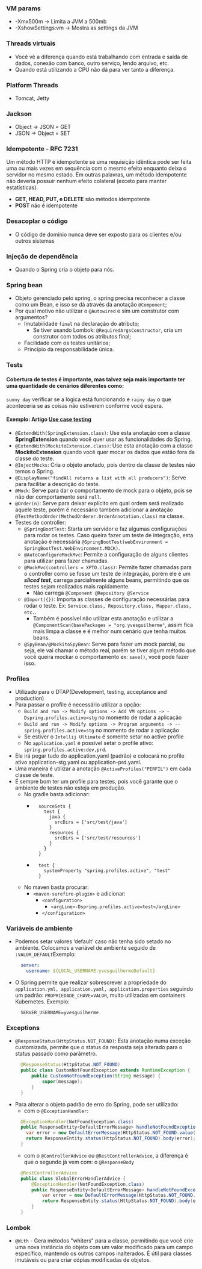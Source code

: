 ### VM params

- -Xmx500m -> Limita a JVM a 500mb
- -XshowSettings:vm -> Mostra as settings da JVM

### Threads virtuais

- Você vê a diferença quando está trabalhando com entrada e saída de dados, conexão com banco, outro serviço, lendo
  arquivo, etc.
- Quando está utilizando a CPU não dá para ver tanto a diferença.

### Platform Threads

- Tomcat, Jetty

### Jackson

- Object -> JSON = GET
- JSON -> Object = SET

### Idempotente - RFC 7231

Um método HTTP é idempotente se uma requisição idêntica pode ser feita uma ou mais vezes em sequência com o mesmo efeito
enquanto deixa o servidor no mesmo estado. Em outras palavras, um método idempotente não deveria possuir nenhum efeito
colateral (exceto para manter estatísticas).

- **GET, HEAD, PUT, e DELETE** são métodos idempotente
- **POST** não é idempotente

### Desacoplar o código

- O código de domínio nunca deve ser exposto para os clientes e/ou outros sistemas

### Injeção de dependência

- Quando o Spring cria o objeto para nós.

### Spring bean

- Objeto gerenciado pelo spring, o spring precisa reconhecer a classe como um Bean, e isso se dá através da anotação
  ```@Component```;
- Por qual motivo não utilizar o ```@Autowired``` e sim um construtor com argumentos?
    - Imutabilidade ```final``` na declaração do atributo;
        - Se tiver usando Lombok: ```@RequiredArgsConstructor```, cria um construtor com todos os atributos final;
    - Facilidade com os testes unitários;
    - Princípio da responsabilidade única.

### Tests

#### Cobertura de testes é importante, mas talvez seja mais importante ter uma quantidade de cenários diferentes como:

```sunny day``` verificar se a lógica está funcionando e
```rainy day``` o que aconteceria se as coisas não estiverem conforme você espera.

#### Exemplo: Artigo [Use case testing](https://www.softwaretestinghelp.com/use-case-testing/)

* ```@ExtendWith(SpringExtension.class)```: Use esta anotação com a classe **SpringExtension** quando você quer usar as
  funcionalidades do Spring.
* ```@ExtendWith(MockitoExtension.class)```: Use esta anotação com a classe **MockitoExtension** quando você quer mocar
  os dados que estão fora da classe do teste.
* ```@InjectMocks```: Cria o objeto anotado, pois dentro da classe de testes não temos o Spring.
* ```@DisplayName("findAll returns a list with all producers")```: Serve para facilitar a descrição do teste.
* ```@Mock```: Serve para dar o comportamento de mock para o objeto, pois se não der comportamento será ```null```.
* ```@Order(n)```: Serve para deixar explícito em qual ordem será realizado aquele teste, porém é necessário também
  adicionar a anotação ```@TestMethodOrder(MethodOrderer.OrderAnnotation.class)``` na classe.
* Testes de controller:
    * ```@SpringBootTest```: Starta um servidor e faz algumas configurações para rodar os testes. Caso queira fazer um
      teste de integração, esta anotação é necessária
      ```@SpringBootTest(webEnvironment = SpringBootTest.WebEnvironment.MOCK)```.
    * ```@AutoConfigureMockMvc```: Permite a configuração de alguns clientes para utilizar para fazer chamadas.
    * ```@MockMvc(controllers = XPTO.class)```: Permite fazer chamadas para o controller como se fosse um teste de
      integração, porém ele é um **_sliced test_**, carrega parcialmente alguns beans, permitindo que os testes sejam
      realizados mais rapidamente.
        * Não carrega ```@Component @Repository @Service```
    * ```@Import({})```: Importa as classes de configuração necessárias para rodar o teste. Ex:
      ```Service.class, Repository.class, Mapper.class, etc.```.
        * Também é possível não utilizar esta anotação e utilizar a
          ```@ComponentScan(basePackages = "org.yvesguilherme"```, assim fica mais limpa a classe e é melhor num cenário
          que tenha muitos beans.
    * ```@SpyBean/@MockitoSpyBean```: Serve para fazer um mock parcial, ou seja, ele vai chamar o método real, porém se
      tiver algum método que você queira mockar o comportamento ex: ```save()```, você pode fazer isso.

### Profiles

- Utilizado para o DTAP(Development, testing, acceptance and production)
- Para passar o profile é necessário utilizar a opção:
    - ```Build and run -> Modify options -> Add VM options -> -Dspring.profiles.active=stg``` no momento de rodar a
      aplicação
    - ```Build and run -> Modify options -> Program arguments -> --spring.profiles.active=stg``` no momento de rodar a
      aplicação
    - Se estiver o ```Intellij Ultimate``` é somente setar no active profile
    - No ```application.yaml``` é possível setar o profile ativo: ```spring.profiles.active:dev,prd```.
- Ele irá pegar tudo do application.yaml (padrão) e colocará no profile ativo application-stg.yaml ou
  application-prd.yaml.
- Uma maneira é utilizar a anotação ```@ActiveProfiles("PERFIL")``` em cada classe de teste.
- É sempre bom ter um profile para testes, pois você garante que o ambiente de testes não esteja em produção.
  - No gradle basta adicionar:
    - ```shell
        sourceSets {
          test {
            java {
              srcDirs = ['src/test/java']
            }
            resources {
              srcDirs = ['src/test/resources']
            }
          }
        }
      ```
    - ```shell
        test { 
          systemProperty "spring.profiles.active", "test" 
        }
      ``` 
  - No maven basta procurar:
    - ```<maven-surefire-plugin>``` e adicionar:
      - ```<configuration>```
        - ```<argLine>-Dspring.profiles.active=test</argLine>```
      - ```</configuration>```

### Variáveis de ambiente

- Podemos setar valores ‘default’ caso não tenha sido setado no ambiente. Colocamos a variável de ambiente seguido de
  ```:VALOR_DEFAULT```Exemplo:
    ```yaml
      server:
        username: ${LOCAL_USERNAME:yvesguilhermeDefault}
    ```
- O Spring permite que realizar sobrescrever a propriedade do
  ```application.yml, application.yaml, application.properties``` seguindo um padrão: ```PROPRIEDADE_CHAVE=VALOR```,
  muito utilizadas em containers Kubernetes. Exemplo:
    ```shell
      SERVER_USERNAME=yvesguilherme
    ```

### Exceptions

- ```@ResponseStatus(HttpStatus.NOT_FOUND)```: Esta anotação numa exceção customizada, permite que o status da resposta
  seja alterado para o status passado como parâmetro.
  ```java
    @ResponseStatus(HttpStatus.NOT_FOUND)
    public class CustomNotFoundException extends RuntimeException {
        public CustomNotFoundException(String message) {
            super(message);
        }
    }
    ``` 
- Para alterar o objeto padrão de erro do Spring, pode ser utilizado:
  - com o ```@ExceptionHandler```: 
  ```java
    @ExceptionHandler(NotFoundException.class)
    public ResponseEntity<DefaultErrorMessage> handleNotFoundException(NotFoundException e) {
      var error = new DefaultErrorMessage(HttpStatus.NOT_FOUND.value(), e.getReason());
      return ResponseEntity.status(HttpStatus.NOT_FOUND).body(error);
    }
  ```
  - com o ```@ControllerAdvice``` ou ```@RestControllerAdvice```, a diferença é que o segundo já vem com: o ```@ResponseBody```
  ```java
    @RestControllerAdvice
    public class GlobalErrorHandlerAdvice {
        @ExceptionHandler(NotFoundException.class)
        public ResponseEntity<DefaultErrorMessage> handleNotFoundException(NotFoundException e) {
            var error = new DefaultErrorMessage(HttpStatus.NOT_FOUND.value(), e.getReason());
            return ResponseEntity.status(HttpStatus.NOT_FOUND).body(error);
        }
    }
  ```

### Lombok

- ```@With``` - Gera métodos "whiters" para a classe, permitindo que você crie uma nova instância do objeto com um valor modificado para um campo específico, mantendo os outros campos inalterados. É útil para classes imutáveis ou para criar cópias modificadas de objetos.